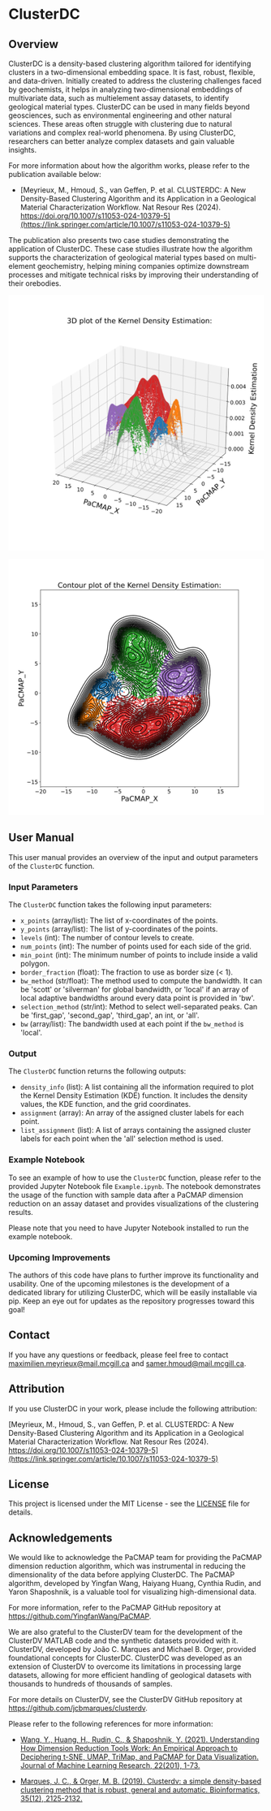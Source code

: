 # ClusterDC

## Overview

ClusterDC is a density-based clustering algorithm tailored for identifying clusters in a two-dimensional embedding space. It is fast, robust, flexible, and data-driven. Initially created to address the clustering challenges faced by geochemists, it helps in analyzing two-dimensional embeddings of multivariate data, such as multielement assay datasets, to identify geological material types. ClusterDC can be used in many fields beyond geosciences, such as environmental engineering and other natural sciences. These areas often struggle with clustering due to natural variations and complex real-world phenomena. By using ClusterDC, researchers can better analyze complex datasets and gain valuable insights.

For more information about how the algorithm works, please refer to the publication available below: 
- [Meyrieux, M., Hmoud, S., van Geffen, P. et al. CLUSTERDC: A New Density-Based Clustering Algorithm and its Application in a Geological Material Characterization Workflow. Nat Resour Res (2024). https://doi.org/10.1007/s11053-024-10379-5](https://link.springer.com/article/10.1007/s11053-024-10379-5)

The publication also presents two case studies demonstrating the application of ClusterDC. These case studies illustrate how the algorithm supports the characterization of geological material types based on multi-element geochemistry, helping mining companies optimize downstream processes and mitigate technical risks by improving their understanding of their orebodies.


![3D plot of the Kernel Density Estimation - 4](https://github.com/Maximilien42/ClusterDC/blob/main/Images/3D%20plot%20of%20the%20Kernel%20Density%20Estimation%20-%204.svg)

![Contour plot of the Kernel Density Estimation - 4](https://github.com/Maximilien42/ClusterDC/blob/main/Images/Contour%20plot%20of%20the%20Kernel%20Density%20Estimation%20-%204.svg)

## User Manual

This user manual provides an overview of the input and output parameters of the `ClusterDC` function.

### Input Parameters

The `ClusterDC` function takes the following input parameters:

- `x_points` (array/list): The list of x-coordinates of the points.
- `y_points` (array/list): The list of y-coordinates of the points.
- `levels` (int): The number of contour levels to create.
- `num_points` (int): The number of points used for each side of the grid.
- `min_point` (int): The minimum number of points to include inside a valid polygon.
- `border_fraction` (float): The fraction to use as border size (< 1).
- `bw_method` (str/float): The method used to compute the bandwidth. It can be 'scott' or 'silverman' for global bandwidth, or 'local' if an array of local adaptive bandwidths around every data point is provided in 'bw'.
- `selection_method` (str/int): Method to select well-separated peaks. Can be 'first_gap', 'second_gap', 'third_gap', an int, or 'all'.
- `bw` (array/list): The bandwidth used at each point if the `bw_method` is 'local'.

### Output

The `ClusterDC` function returns the following outputs:

- `density_info` (list): A list containing all the information required to plot the Kernel Density Estimation (KDE) function. It includes the density values, the KDE function, and the grid coordinates.
- `assignment` (array): An array of the assigned cluster labels for each point.
- `list_assignment` (list): A list of arrays containing the assigned cluster labels for each point when the 'all' selection method is used.

### Example Notebook

To see an example of how to use the `ClusterDC` function, please refer to the provided Jupyter Notebook file `Example.ipynb`. The notebook demonstrates the usage of the function with sample data after a PaCMAP dimension reduction on an assay dataset and provides visualizations of the clustering results.

Please note that you need to have Jupyter Notebook installed to run the example notebook.

### Upcoming Improvements
The authors of this code have plans to further improve its functionality and usability. One of the upcoming milestones is the development of a dedicated library for utilizing ClusterDC, which will be easily installable via pip. Keep an eye out for updates as the repository progresses toward this goal!

## Contact

If you have any questions or feedback, please feel free to contact maximilien.meyrieux@mail.mcgill.ca and samer.hmoud@mail.mcgill.ca.

## Attribution

If you use ClusterDC in your work, please include the following attribution:

[Meyrieux, M., Hmoud, S., van Geffen, P. et al. CLUSTERDC: A New Density-Based Clustering Algorithm and its Application in a Geological Material Characterization Workflow. Nat Resour Res (2024). https://doi.org/10.1007/s11053-024-10379-5](https://link.springer.com/article/10.1007/s11053-024-10379-5)

## License

This project is licensed under the MIT License - see the [LICENSE](LICENSE) file for details.

## Acknowledgements

We would like to acknowledge the PaCMAP team for providing the PaCMAP dimension reduction algorithm, which was instrumental in reducing the dimensionality of the data before applying ClusterDC. The PaCMAP algorithm, developed by Yingfan Wang, Haiyang Huang, Cynthia Rudin, and Yaron Shaposhnik, is a valuable tool for visualizing high-dimensional data. 

For more information, refer to the PaCMAP GitHub repository at https://github.com/YingfanWang/PaCMAP.

We are also grateful to the ClusterDV team for the development of the ClusterDV MATLAB code and the synthetic datasets provided with it. ClusterDV, developed by João C. Marques and Michael B. Orger, provided foundational concepts for ClusterDC. ClusterDC was developed as an extension of ClusterDV to overcome its limitations in processing large datasets, allowing for more efficient handling of geological datasets with thousands to hundreds of thousands of samples.

For more details on ClusterDV, see the ClusterDV GitHub repository at https://github.com/jcbmarques/clusterdv.

Please refer to the following references for more information:

- [Wang, Y., Huang, H., Rudin, C., & Shaposhnik, Y. (2021). Understanding How Dimension Reduction Tools Work: An Empirical Approach to Deciphering t-SNE, UMAP, TriMap, and PaCMAP for Data Visualization. Journal of Machine Learning Research, 22(201), 1-73.](http://jmlr.org/papers/v22/20-1061.html)

- [Marques, J. C., & Orger, M. B. (2019). Clusterdv: a simple density-based clustering method that is robust, general and automatic. Bioinformatics, 35(12), 2125-2132.](https://doi.org/10.1093/bioinformatics/bty907)
